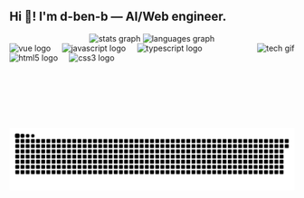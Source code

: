 <h2 align="left">Hi 👋! I'm d-ben-b — AI/Web engineer.</h2>

<div align="center">
  <img src="https://github-readme-stats.vercel.app/api?username=d-ben-b&hide_title=false&hide_rank=false&show_icons=true&include_all_commits=true&count_private=true&disable_animations=false&theme=dracula&locale=en&hide_border=false" height="150" alt="stats graph" />
  <img src="https://github-readme-stats.vercel.app/api/top-langs?username=d-ben-b&locale=en&hide_title=false&layout=compact&card_width=320&langs_count=6&theme=dracula&hide_border=false" height="150" alt="languages graph" />
</div>

<!-- 右側 GIF：把 URL 換成你喜歡的 GIF 來源（例如 Giphy/自有倉庫） -->
<img align="right" height="150" src="https://media.giphy.com/media/Y4ak9Ki2GZCbJxAnJD/giphy.gif" alt="tech gif" />

<div align="left">
  <!-- 只放 Web 技術：Vue / JS / TS / HTML / CSS -->
  <img src="https://cdn.jsdelivr.net/gh/devicons/devicon/icons/vuejs/vuejs-original.svg" height="30" alt="vue logo" />
  <img width="12" />
  <img src="https://cdn.jsdelivr.net/gh/devicons/devicon/icons/javascript/javascript-original.svg" height="30" alt="javascript logo" />
  <img width="12" />
  <img src="https://cdn.jsdelivr.net/gh/devicons/devicon/icons/typescript/typescript-original.svg" height="30" alt="typescript logo" />
  <img width="12" />
  <img src="https://cdn.jsdelivr.net/gh/devicons/devicon/icons/html5/html5-original.svg" height="30" alt="html5 logo" />
  <img width="12" />
  <img src="https://cdn.jsdelivr.net/gh/devicons/devicon/icons/css3/css3-original.svg" height="30" alt="css3 logo" />
</div>

<br clear="both">

<!-- 下面這條會顯示你的「貢獻蛇」動畫（需先設定 GitHub Action，見下一節） -->
<img src="https://raw.githubusercontent.com/d-ben-b/d-ben-b/output/snake.svg" alt="Snake animation" />

